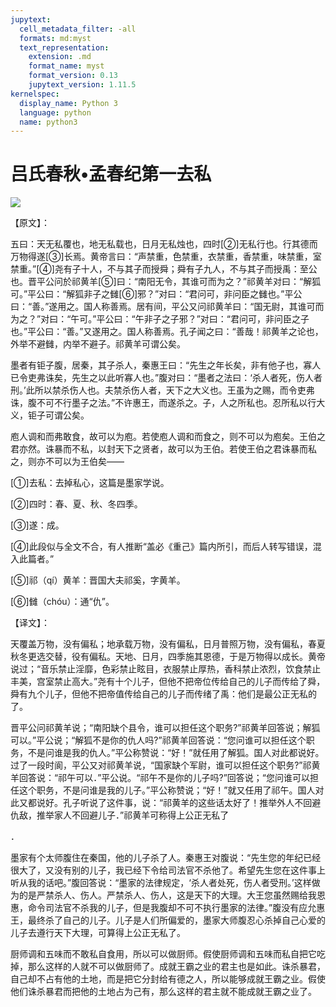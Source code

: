 ```yaml
---
jupytext:
  cell_metadata_filter: -all
  formats: md:myst
  text_representation:
    extension: .md
    format_name: myst
    format_version: 0.13
    jupytext_version: 1.11.5
kernelspec:
  display_name: Python 3
  language: python
  name: python3
---
```

# 吕氏春秋&#8226;孟春纪第一去私

![](image/cover.jpg)

【原文】：

五曰：天无私覆也，地无私载也，日月无私烛也，四时[②]无私行也。行其德而万物得遂[③]长焉。黄帝言曰：“声禁重，色禁重，衣禁重，香禁重，味禁重，室禁重。”[④]尧有子十人，不与其子而授舜；舜有子九人，不与其子而授禹：至公也。晋平公问於祁黄羊[⑤]曰：“南阳无令，其谁可而为之？”祁黄羊对曰：“解狐可。”平公曰：“解狐非子之雠[⑥]邪？”对曰：“君问可，非问臣之雠也。”平公曰：“善。”遂用之。国人称善焉。居有间，平公又问祁黄羊曰：“国无尉，其谁可而为之？”对曰：“午可。”平公曰：“午非子之子邪？”对曰：“君问可，非问臣之子也。”平公曰：“善。”又遂用之。国人称善焉。孔子闻之曰：“善哉！祁黄羊之论也，外举不避雠，内举不避子。祁黄羊可谓公矣。

墨者有钜子腹，居秦，其子杀人，秦惠王曰：“先生之年长矣，非有他子也，寡人已令吏弗诛矣，先生之以此听寡人也。”腹对曰：“墨者之法曰：‘杀人者死，伤人者刑。’此所以禁杀伤人也。夫禁杀伤人者，天下之大义也。王虽为之赐，而令吏弗诛，腹不可不行墨子之法。”不许惠王，而遂杀之。子，人之所私也。忍所私以行大义，钜子可谓公矣。

庖人调和而弗敢食，故可以为庖。若使庖人调和而食之，则不可以为庖矣。王伯之君亦然。诛暴而不私，以封天下之贤者，故可以为王伯。若使王伯之君诛暴而私之，则亦不可以为王伯矣——

[①]去私：去掉私心，这篇是墨家学说。

[②]四时：春、夏、秋、冬四季。

[③]遂：成。

[④]此段似与全文不合，有人推断“盖必《重己》篇内所引，而后人转写错误，混入此篇者。”

[⑤]祁（qí）黄羊：晋国大夫祁奚，字黄羊。

[⑥]雠（chóu）：通“仇”。

【译文】：

天覆盖万物，没有偏私；地承载万物，没有偏私，日月普照万物，没有偏私，春夏秋冬更选交替，役有偏私。天地、日月，四季施其恩德，于是万物得以成长。黄帝说过；“音乐禁止淫靡，色彩禁止眩目，衣服禁止厚热，香科禁止浓烈，饮食禁止丰美，宫室禁止高大。”尧有十个儿子，但他不把帝位传给自己的儿子而传给了舜，舜有九个儿子，但他不把帝值传给自己的儿子而传绪了禹：他们是最公正无私的了。

晋平公问祁黄羊说；“南阳缺个县令，谁可以担任这个职务?”祁黄羊回答说；解狐可以。”平公说；“解狐不是你的仇人吗?”祁黄羊回答说：“您问谁可以担任这个职务，不是问谁是我的仇人。”平公称赞说：“好！”就任用了解狐。国人对此都说好。过了一段时阆，平公又对祁黄羊说，“国家缺个军尉，谁可以担任这个职务?”祁黄羊回答说：“祁午可以．”平公说。“祁午不是你的儿子吗?”回答说；“您问谁可以担任这个职务，不是问谁是我的儿子。”平公称赞说；“好！”就又任用了祁午。国人对此又都说好。孔子听说了这件事，说：“祁黄羊的这些话太好了！推举外人不回避仇敌，推举家人不回避儿子．”祁黄羊可称得上公正无私了

．

墨家有个太师腹住在秦国，他的儿子杀了人。秦惠王对腹说：“先生您的年纪已经很大了，又没有别的儿子，我已经下令给司法官不杀他了。希望先生您在这件事上听从我的话吧。”腹回答说：“墨家的法律规定，‘杀人者处死，伤人者受刑。’这样做为的是严禁杀人、伤人。严禁杀人、伤人，这是天下的大理。大王您虽然赐给我恩惠，命令司法官不杀我的儿子，但是我腹却不可不执行墨家的法律。”腹没有应允惠王，最终杀了自己的儿子。儿子是人们所偏爱的，墨家大师腹忍心杀掉自己心爱的儿子去遵行天下大理，可算得上公正无私了。

厨师调和五味而不敢私自食用，所以可以做厨师。假使厨师调和五味而私自把它吃掉，那么这样的人就不可以做厨师了。成就王霸之业的君主也是如此。诛杀暴君，自己却不占有他的土地，而是把它分封给有德之人，所以能够成就王霸之业。假使他们诛杀暴君而把他的土地占为己有，那么这样的君主就不能成就王霸之业了。



